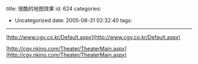 title: 很酷的地图效果
id: 624
categories:
  - Uncategorized
date: 2005-08-31 02:32:40
tags:
---

<div id="msgcns!9697D6160EFEBC17!158" class="bvMsg">

[http://www.cgv.co.kr/Default.aspx](http://www.cgv.co.kr/Default.aspx)

[http://cgv.nkino.com/Theater/TheaterMain.aspx](http://cgv.nkino.com/Theater/TheaterMain.aspx)

<div></div></div>